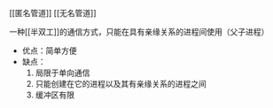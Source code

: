 
[[匿名管道]] [[无名管道]]

一种[[半双工]]的通信方式，只能在具有亲缘关系的进程间使用（父子进程）
-   优点：简单方便
-   缺点：
    1.  局限于单向通信
    2.  只能创建在它的进程以及其有亲缘关系的进程之间
    3.  缓冲区有限